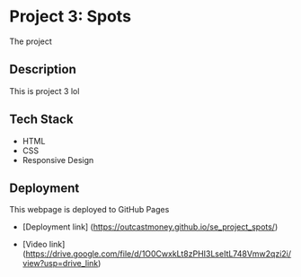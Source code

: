# Project 3: Spots

The project

## Description 

This is project 3 lol

## Tech Stack

  - HTML
  - CSS
  - Responsive Design

  ## Deployment

  This webpage is deployed to GitHub Pages

  - [Deployment link] (https://outcastmoney.github.io/se_project_spots/)

  - [Video link] (https://drive.google.com/file/d/1O0CwxkLt8zPHI3LseItL748Vmw2qzi2i/view?usp=drive_link)
